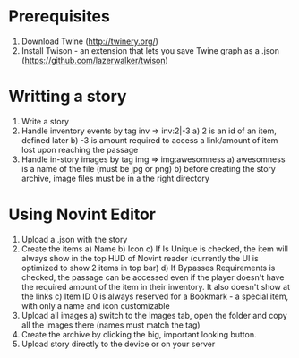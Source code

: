 # Prerequisites
1. Download Twine (http://twinery.org/)
2. Install Twison - an extension that lets you save Twine graph as a .json (https://github.com/lazerwalker/twison)
# Writting a story
1. Write a story
2. Handle inventory events by tag inv => inv:2|-3
  a) 2 is an id of an item, defined later
  b) -3 is amount required to access a link/amount of item lost upon reaching the passage
3. Handle in-story images by tag img => img:awesomness
  a) awesomness is a name of the file (must be jpg or png)
  b) before creating the story archive, image files must be in a the right directory
# Using Novint Editor
1. Upload a .json with the story
2. Create the items
  a) Name
  b) Icon
  c) If Is Unique is checked, the item will always show in the top HUD of Novint reader (currently the UI is optimized to show 2 items in top bar)
  d) If Bypasses Requirements is checked, the passage can be accessed even if the player doesn't have the required amount of the item in their inventory. It also doesn't show at the links
  c) Item ID 0 is always reserved for a Bookmark - a special item, with only a name and icon customizable
3. Upload all images
  a) switch to the Images tab, open the folder and copy all the images there (names must match the tag)
4. Create the archive by clicking the big, important looking button.
5. Upload story directly to the device or on your server
